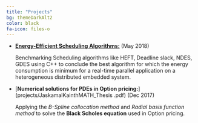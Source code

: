 ```yaml
---
title: "Projects"
bg: themeDarkAlt2
color: black
fa-icon: files-o
---
```


* [**Energy-Efficient Scheduling Algorithms:**](/projects/JaskamalKainthCS_Thesis.pdf) (May 2018)

    Benchmarking Scheduling algorithms like HEFT, Deadline slack, NDES, GDES using C++ to conclude the best algorithm for which the energy consumption is minimum for a real-time parallel application on a heterogeneous distributed embedded system.  


* [**Numerical solutions for PDEs in Option pricing:**](projects/JaskamalKainthMATH_Thesis .pdf) (Dec 2017)
    
    Applying the *B-Spline collocation method* and *Radial basis function method* to solve the **Black Scholes equation** used in Option pricing.



